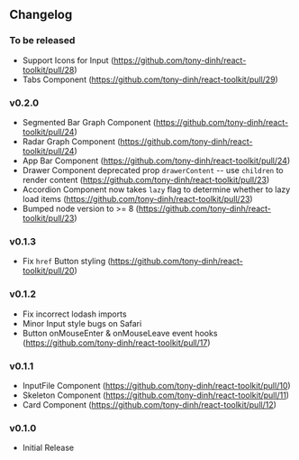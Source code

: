## Changelog

### To be released
- Support Icons for Input (https://github.com/tony-dinh/react-toolkit/pull/28)
- Tabs Component (https://github.com/tony-dinh/react-toolkit/pull/29)

### v0.2.0
- Segmented Bar Graph Component (https://github.com/tony-dinh/react-toolkit/pull/24)
- Radar Graph Component (https://github.com/tony-dinh/react-toolkit/pull/24)
- App Bar Component (https://github.com/tony-dinh/react-toolkit/pull/24)
- Drawer Component deprecated prop `drawerContent` -- use `children` to render content (https://github.com/tony-dinh/react-toolkit/pull/23)
- Accordion Component now takes `lazy` flag to determine whether to lazy load items (https://github.com/tony-dinh/react-toolkit/pull/23)
- Bumped node version to >= 8 (https://github.com/tony-dinh/react-toolkit/pull/23)

### v0.1.3
- Fix `href` Button styling (https://github.com/tony-dinh/react-toolkit/pull/20)

### v0.1.2
- Fix incorrect lodash imports
- Minor Input style bugs on Safari
- Button onMouseEnter & onMouseLeave event hooks (https://github.com/tony-dinh/react-toolkit/pull/17)

### v0.1.1
- InputFile Component (https://github.com/tony-dinh/react-toolkit/pull/10)
- Skeleton Component (https://github.com/tony-dinh/react-toolkit/pull/11)
- Card Component (https://github.com/tony-dinh/react-toolkit/pull/12)

### v0.1.0
- Initial Release
